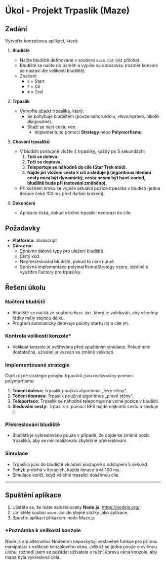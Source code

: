 # Úkol - Projekt Trpaslík (Maze)

## Zadání

Vytvořte konzolovou aplikaci, která:

1. **Bludiště**
   - Načte bludiště definované v souboru `maze.dat` (viz příloha).
   - Bludiště se načte do paměti a vypíše na obrazovku (rozměr konzole se nastaví dle velikosti bludiště).
   - Značení:
     - `S` = Start
     - `F` = Cíl
     - `#` = Zeď

2. **Trpaslík**
   - Vytvořte objekt trpaslíka, který:
     - Se pohybuje bludištěm (pouze nahoru/dolu, vlevo/vpravo, nikoliv diagonálně).
     - Snaží se najít cestu ven.
       - Implementujte pomocí **Strategy** nebo **Polymorfismu**.

3. **Chování trpaslíků**
   - V bludišti postupně vložte 4 trpaslíky, každý po 5 sekundách:
     1. **Točí se doleva.**
     2. **Točí se doprava.**
     3. **Teleportuje se náhodně do cíle (Star Trek mód).**
     4. **Najde při vložení cestu k cíli a sleduje ji (algoritmus hledání cesty musí být dynamický, cesta nesmí být hard-coded, bludiště bude při testování změněno).**
   - Při každém kroku se vypíše aktuální pozice trpaslíka v bludišti (jedna iterace čeká 100 ms před dalším krokem).

4. **Dokončení**
   - Aplikace čeká, dokud všichni trpaslíci nedorazí do cíle.

## Požadavky
- **Platforma:** Javascript
- **Důraz na:**
  - Správné datové typy pro uložení bludiště.
  - Čistý kód.
  - Nepřekreslování bludiště, pokud to není nutné.
  - Správná implementace polymorfismu/Strategy vzoru, ideálně s využitím Factory pro trpaslíky.


## Řešení úkolu

### Načtení bludiště
- Bludiště se načítá ze souboru `Maze.dat`, který je validován, aby všechny řádky měly stejnou délku.
- Program automaticky detekuje polohy startu (`S`) a cíle (`F`).

### Kontrola velikosti konzole*
- Velikost konzole je ověřována před spuštěním simulace. Pokud není dostatečná, uživatel je vyzván ke změně velikosti.

### Implementované strategie
Čtyři různé strategie pohybu trpaslíků jsou realizovány pomocí polymorfismu:
1. **Točení doleva:** Trpaslík používá algoritmus „levé stěny“.
2. **Točení doprava:** Trpaslík používá algoritmus „pravé stěny“.
3. **Teleportace:** Trpaslík se náhodně teleportuje na volné pozice v bludišti.
4. **Sledování cesty:** Trpaslík si pomocí BFS najde nejkratší cestu a sleduje ji.

### Překreslování bludiště
- Bludiště je vykreslováno pouze v případě, že dojde ke změně pozic trpaslíků, aby se minimalizovalo zbytečné překreslování.

### Simulace
- Trpaslíci jsou do bludiště vkládáni postupně s odstupem 5 sekund.
- Pohyb probíhá v iteracích, každá iterace trvá 100 ms.
- Simulace končí, když všichni trpaslíci dosáhnou cíle.

---

## Spuštění aplikace
1. Ujistěte se, že máte nainstalovaný **Node.js**. https://nodejs.org/
2. Umístěte soubor `maze.dat` do stejné složky jako aplikace.
3. Spusťte aplikaci příkazem:
   node Maze.js


### *Poznámka k velikosti konzole

Node.js ani alternativa Nodemon neposkytují vestavěné funkce pro přímou manipulaci s velikostí konzolového okna. Jelikož se jedná pouze o cvičnou úlohu, rozhodl jsem se požádat uživatele o ruční úpravu okna konzole, aby mapa byla vykreslená celá. 
